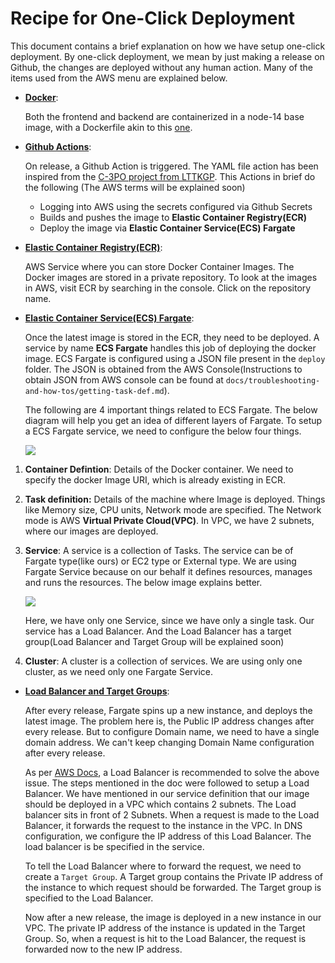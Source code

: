 # Recipe for One-Click Deployment

This document contains a brief explanation on how we have setup one-click deployment. By one-click deployment, we mean by just making a release on Github, the changes are deployed without any human action. Many of the items used from the AWS menu are explained below.

- **<u>Docker</u>**: 

  Both the frontend and backend are containerized in a node-14 base image, with a Dockerfile akin to this [one](https://github.com/rakaar/dockerize-react-and-express-app/blob/master/Dockerfile).

- **<u>Github Actions</u>**: 

  On release, a Github Action is triggered. The YAML file action has been inspired from the [C-3PO project from LTTKGP](https://github.com/lttkgp/C-3PO/blob/master/.github/workflows/deploy.yml). This Actions in brief do the following (The AWS terms will be explained soon)

  - Logging into AWS using the secrets configured via Github Secrets
  - Builds and pushes the image to **Elastic Container Registry(ECR)**
  - Deploy the image via **Elastic Container Service(ECS) Fargate**

- <u>**Elastic Container Registry(ECR)**</u>: 

  AWS Service where you can store Docker Container Images. The Docker images are stored in a private repository. To look at the images in AWS, visit ECR by searching in the console. Click on the repository name. 

- **<u>Elastic Container Service(ECS) Fargate</u>**: 

  Once the latest image is stored in the ECR, they need to be deployed. A service by name **ECS Fargate** handles this job of deploying the docker image. ECS Fargate is configured using a JSON file present in the `deploy` folder. The JSON is obtained from the AWS Console(Instructions to obtain JSON from AWS console can be found at `docs/troubleshooting-and-how-tos/getting-task-def.md`). 

  The following are 4 important things related to ECS Fargate. The below diagram will help you get an idea of different layers of Fargate. To setup a ECS Fargate service, we need to configure the below four things.

  ![](https://imgur.com/clXWtjU.png)

1. **Container Defintion**: Details of the Docker container. We need to specify the docker Image URI, which is already existing in ECR.

2. **Task definition:** Details of the machine where Image is deployed. Things like Memory size, CPU units, Network mode are specified. The Network mode is AWS **Virtual Private Cloud(VPC)**. In VPC, we have 2 subnets, where our images are deployed.

3. **Service**: A service is a collection of Tasks. The service can be of Fargate type(like ours) or EC2 type  or External type. We are using Fargate Service because on our behalf it defines resources, manages and runs the resources. The below image explains better.

   ![](https://imgur.com/XJhTotJ.png)

    Here, we have only one Service, since we have only a single task. Our service has a Load Balancer. And the Load Balancer has a target group(Load Balancer and Target Group will be explained soon)

4. **Cluster**: A cluster is a collection of services. We are using only one cluster, as we need only one Fargate Service.

- **<u>Load Balancer and Target Groups</u>**: 

  After every release, Fargate spins up a new instance, and deploys the latest image. The problem here is, the Public IP address changes after every release. But to configure Domain name, we need to have a single domain address. We can't keep changing Domain Name configuration after every release.

  As per [AWS Docs](https://aws.amazon.com/premiumsupport/knowledge-center/ecs-fargate-static-elastic-ip-address/), a Load Balancer is recommended to solve the above issue. The steps mentioned in the doc were followed to setup a Load Balancer. We have mentioned in our service definition that our image should be deployed in a VPC which contains 2 subnets. The Load balancer sits in front of 2 Subnets. When a request is made to the Load Balancer, it forwards the request to the instance in the VPC. In DNS configuration, we configure the IP address of this Load Balancer. The load balancer is be specified in the service.

  To tell the Load Balancer where to forward the request, we need to create a `Target Group`.  A Target group contains the Private IP address of the instance to which request should be forwarded. The Target group is specified to the Load Balancer.

  Now after a new release, the image is deployed in a new instance in our VPC. The private IP address of the instance is updated in the Target Group. So, when a request is hit to the Load Balancer, the request is forwarded now to the new IP address.

